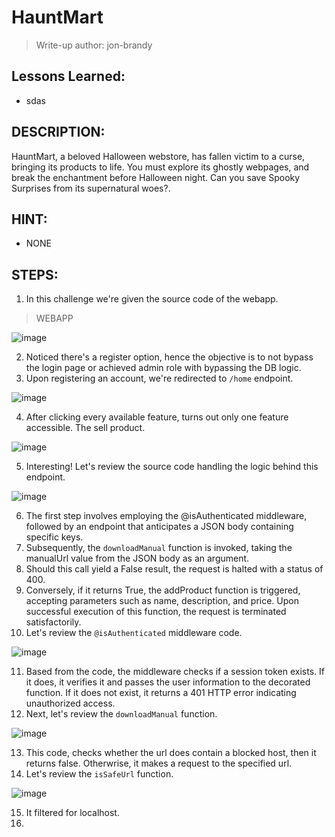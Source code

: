 # HauntMart
> Write-up author: jon-brandy

## Lessons Learned:
- sdas

## DESCRIPTION:
HauntMart, a beloved Halloween webstore, has fallen victim to a curse, bringing its products to life. 
You must explore its ghostly webpages, and break the enchantment before Halloween night. 
Can you save Spooky Surprises from its supernatural woes?.

## HINT:
- NONE

## STEPS:
1. In this challenge we're given the source code of the webapp.

> WEBAPP

![image](https://github.com/jon-brandy/hackthebox/assets/70703371/34f4b839-23ec-46bf-af6f-dd4df4a658d8)


2. Noticed there's a register option, hence the objective is to not bypass the login page or achieved admin role with bypassing the DB logic.
3. Upon registering an account, we're redirected to `/home` endpoint.

![image](https://github.com/jon-brandy/hackthebox/assets/70703371/cbca3127-57f4-48e1-b571-d12a1c0c896b)


4. After clicking every available feature, turns out only one feature accessible. The sell product.

![image](https://github.com/jon-brandy/hackthebox/assets/70703371/f4536a13-c409-4e82-8e34-a7f86cdc1a47)


5. Interesting! Let's review the source code handling the logic behind this endpoint.

![image](https://github.com/jon-brandy/hackthebox/assets/70703371/501b0644-6440-459b-8aa0-399958c4314f)


6. The first step involves employing the @isAuthenticated middleware, followed by an endpoint that anticipates a JSON body containing specific keys.
7. Subsequently, the `downloadManual` function is invoked, taking the manualUrl value from the JSON body as an argument.
8.  Should this call yield a False result, the request is halted with a status of 400.
9.  Conversely, if it returns True, the addProduct function is triggered, accepting parameters such as name, description, and price. Upon successful execution of this function, the request is terminated satisfactorily.
10. Let's review the `@isAuthenticated` middleware code.

![image](https://github.com/jon-brandy/hackthebox/assets/70703371/884edfc9-743c-4161-a725-62ebfb0337c9)


11. Based from the code, the middleware checks if a session token exists. If it does, it verifies it and passes the user information to the decorated function. If it does not exist, it returns a 401 HTTP error indicating unauthorized access.
12. Next, let's review the `downloadManual` function.

![image](https://github.com/jon-brandy/hackthebox/assets/70703371/96f81287-2dac-4539-bbe7-8094a200d9de)


13. This code, checks whether the url does contain a blocked host, then it returns false. Otherwrise, it makes a request to the specified url.
14. Let's review the `isSafeUrl` function.

![image](https://github.com/jon-brandy/hackthebox/assets/70703371/28678127-40ce-4fbf-8b71-698c17d0dc60)


15. It filtered for localhost.
16. 
